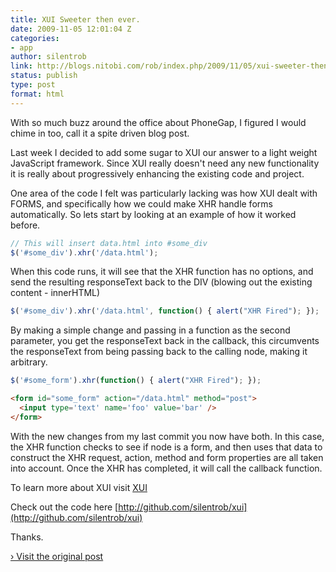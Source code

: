 ```yaml
---
title: XUI Sweeter then ever.
date: 2009-11-05 12:01:04 Z
categories:
- app
author: silentrob
link: http://blogs.nitobi.com/rob/index.php/2009/11/05/xui-sweeter-then-ever/
status: publish
type: post
format: html
---
```


With so much buzz around the office about PhoneGap, I figured I would chime in too, call it a spite driven blog post.

Last week I decided to add some sugar to XUI our answer to a light weight JavaScript framework. Since XUI really doesn't need any new functionality it is really about progressively enhancing the existing code and project.

One area of the code I felt was particularly lacking was how XUI dealt with FORMS, and specifically how we could make XHR handle forms automatically. So lets start by looking at an example of how it worked before.

```js
// This will insert data.html into #some_div
$('#some_div').xhr('/data.html');
```

When this code runs, it will see that the XHR function has no options, and send the resulting responseText back to the DIV (blowing out the existing content - innerHTML)

```js
$('#some_div').xhr('/data.html', function() { alert("XHR Fired"); });
```

By making a simple change and passing in a function as the second parameter, you get the responseText back in the callback, this circumvents the responseText from being passing back to the calling node, making it arbitrary.

```js
$('#some_form').xhr(function() { alert("XHR Fired"); });
```

```html
<form id="some_form" action="/data.html" method="post">
  <input type='text' name='foo' value='bar' />
</form>
```

With the new changes from my last commit you now have both. In this case, the XHR function checks to see if node is a form, and then uses that data to construct the XHR request, action, method and form properties are all taken into account. Once the XHR has completed, it will call the callback function.

To learn more about XUI visit [XUI](http://xuijs.com)

Check out the code here [http://github.com/silentrob/xui](http://github.com/silentrob/xui)

Thanks.

[› Visit the original post](http://blogs.nitobi.com/rob/index.php/2009/11/05/xui-sweeter-then-ever/)
